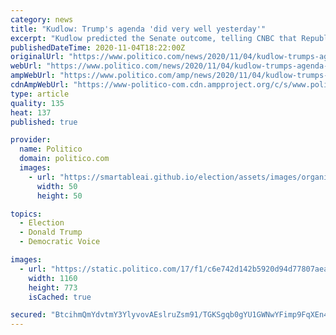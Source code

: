 ```yaml
---
category: news
title: "Kudlow: Trump's agenda 'did very well yesterday'"
excerpt: "Kudlow predicted the Senate outcome, telling CNBC that Republicans \"may lose one seat, maybe not\" in the chamber."
publishedDateTime: 2020-11-04T18:22:00Z
originalUrl: "https://www.politico.com/news/2020/11/04/kudlow-trumps-agenda-very-well-434048"
webUrl: "https://www.politico.com/news/2020/11/04/kudlow-trumps-agenda-very-well-434048"
ampWebUrl: "https://www.politico.com/amp/news/2020/11/04/kudlow-trumps-agenda-very-well-434048"
cdnAmpWebUrl: "https://www-politico-com.cdn.ampproject.org/c/s/www.politico.com/amp/news/2020/11/04/kudlow-trumps-agenda-very-well-434048"
type: article
quality: 135
heat: 137
published: true

provider:
  name: Politico
  domain: politico.com
  images:
    - url: "https://smartableai.github.io/election/assets/images/organizations/politico.com-50x50.jpg"
      width: 50
      height: 50

topics:
  - Election
  - Donald Trump
  - Democratic Voice

images:
  - url: "https://static.politico.com/17/f1/c6e742d142b5920d94d77807aea0/20201104-kudlow-gty-773.jpg"
    width: 1160
    height: 773
    isCached: true

secured: "BtcihmQmYdvtmY3YlyvovAEslruZsm91/TGKSgqb0gYU1GWNwYFimp9FqXEn4xhgjsIv+tYF7UsEvK50KdTuJOvbZoLl/CJtGnOEPeaAJqbEodNTP8J9okh+d+BTmUIwau7k+ppukaEe+2z0ESsBBGjaXdpfK9ylKBDTmbqk8s5IWXRdH0b678TFV8xOH4aNzLVWjQ2n4U9JwHzpjFcNNRQA3yLACWC5bYBIaI+YOx4dbDMWBDuiapkIN6U9UoRoPXUMyqkjQTKayceGRPNGUyuPfd7LgcD/kdehTT9/xvMQfHqyqaWZLFabX+XNFfiej6Rx4r1mLphoT4DcxamYUFSDTT4pCNReumnQGYHSqLg=;kzu7ZP+GthTCOfDzxNPBEg=="
---
```


